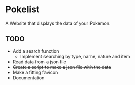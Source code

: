 # Pokelist
A Website that displays the data of your Pokemon.

## TODO
* Add a search function
  * Implement searching by type, name, nature and item
* ~~Read data from a json file~~
* ~~Create a script to make a json file with the data~~
* Make a fitting favicon
* Documentation
